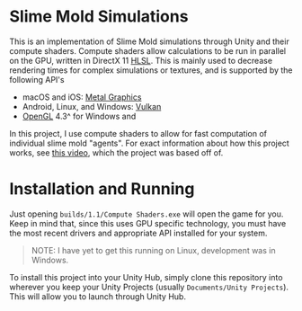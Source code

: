 # Slime Mold Simulations

This is an implementation of Slime Mold simulations through Unity and their compute shaders. Compute shaders allow calculations to be run in parallel on the GPU, written in DirectX 11 [HLSL](http://msdn.microsoft.com/en-us/library/windows/desktop/bb509561.aspx). This is mainly used to decrease rendering times for complex simulations or textures, and is supported by the following API's

- macOS and iOS: [Metal Graphics](https://developer.apple.com/metal/)
- Android, Linux, and Windows: [Vulkan](https://www.khronos.org/vulkan/)
- [OpenGL](https://www.opengl.org/) 4.3^ for Windows and

In this project, I use compute shaders to allow for fast computation of individual slime mold "agents". For exact information about how this project works, see [this video](https://www.youtube.com/watch?v=X-iSQQgOd1A&ab_channel=SebastianLague), which the project was based off of.

# Installation and Running

Just opening `builds/1.1/Compute Shaders.exe` will open the game for you. Keep in mind that, since this uses GPU specific technology, you must have the most recent drivers and appropriate API installed for your system.

> NOTE: I have yet to get this running on Linux, development was in Windows.

To install this project into your Unity Hub, simply clone this repository into wherever you keep your Unity Projects (usually `Documents/Unity Projects`). This will allow you to launch through Unity Hub.
